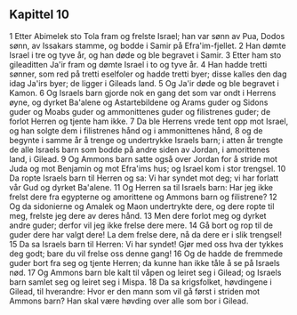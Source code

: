 ## Kapittel 10

1 Etter Abimelek sto Tola fram og frelste Israel; han var sønn av Pua, Dodos sønn, av Issakars stamme, og bodde i Samir på Efra'im-fjellet.
2 Han dømte Israel i tre og tyve år, og han døde og ble begravet i Samir.
3 Etter ham sto gileaditten Ja'ir fram og dømte Israel i to og tyve år.
4 Han hadde tretti sønner, som red på tretti eselfoler og hadde tretti byer; disse kalles den dag idag Ja'irs byer; de ligger i Gileads land.
5 Og Ja'ir døde og ble begravet i Kamon.
6 Og Israels barn gjorde nok en gang det som var ondt i Herrens øyne, og dyrket Ba'alene og Astartebildene og Arams guder og Sidons guder og Moabs guder og ammonittenes guder og filistrenes guder; de forlot Herren og tjente ham ikke.
7 Da ble Herrens vrede tent opp mot Israel, og han solgte dem i filistrenes hånd og i ammonittenes hånd,
8 og de begynte i samme år å trenge og undertrykke Israels barn; i atten år trengte de alle Israels barn som bodde på andre siden av Jordan, i amorittenes land, i Gilead.
9 Og Ammons barn satte også over Jordan for å stride mot Juda og mot Benjamin og mot Efra'ims hus; og Israel kom i stor trengsel.
10 Da ropte Israels barn til Herren og sa: Vi har syndet mot deg; vi har forlatt vår Gud og dyrket Ba'alene.
11 Og Herren sa til Israels barn: Har jeg ikke frelst dere fra egypterne og amorittene og Ammons barn og filistrene?
12 Og da sidonierne og Amalek og Maon undertrykte dere, og dere ropte til meg, frelste jeg dere av deres hånd.
13 Men dere forlot meg og dyrket andre guder; derfor vil jeg ikke frelse dere mere.
14 Gå bort og rop til de guder dere har valgt dere! La dem frelse dere, nå da dere er i slik trengsel!
15 Da sa Israels barn til Herren: Vi har syndet! Gjør med oss hva der tykkes deg godt; bare du vil frelse oss denne gang!
16 Og de hadde de fremmede guder bort fra seg og tjente Herren; da kunne han ikke tåle å se på Israels nød.
17 Og Ammons barn ble kalt til våpen og leiret seg i Gilead; og Israels barn samlet seg og leiret seg i Mispa.
18 Da sa krigsfolket, høvdingene i Gilead, til hverandre: Hvor er den mann som vil gå først i striden mot Ammons barn? Han skal være høvding over alle som bor i Gilead.
